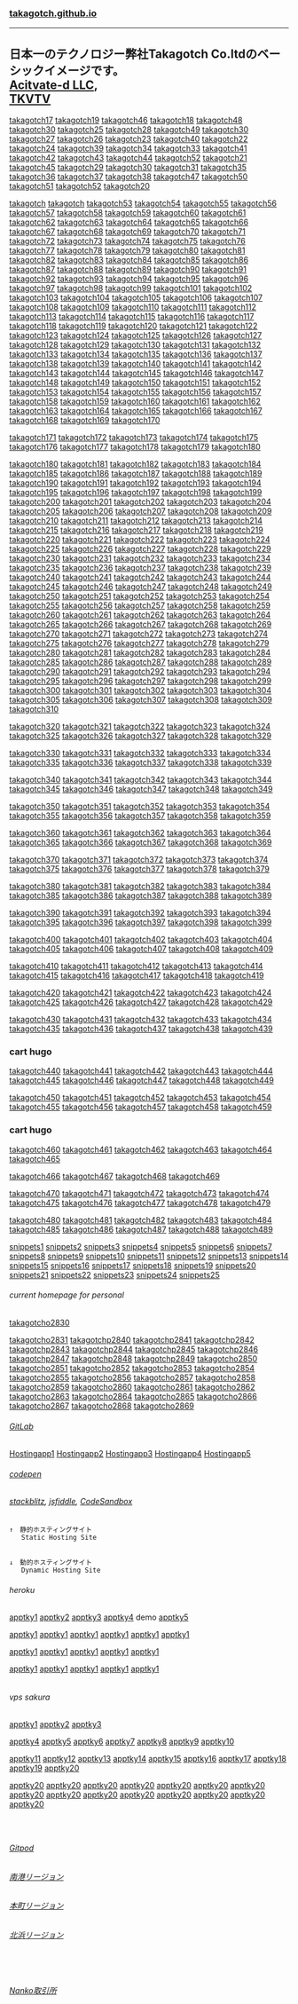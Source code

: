 ### [takagotch.github.io](https://takagotch.github.io/)
---
日本一のテクノロジー弊社Takagotch Co.ltdのベーシックイメージです。 <br>[Acitvate-d LLC](https://takagotch.github.io/page351/), <br>[TKVTV](https://www.youtube.com/channel/UCk92dcyJL1kl_JLljc6LxJQ)
---
[takagotch17](https://takagotch.github.io/page17/)
[takagotch19](https://takagotch.github.io/page19/)
[takagotch46](https://takagotch.github.io/page46/)
[takagotch18](https://takagotch.github.io/page18/)
[takagotch48](https://takagotch.github.io/page48/)
[takagotch30](https://takagotch.github.io/page30/)
[takagotch25](https://takagotch.github.io/page25/)
[takagotch28](https://takagotch.github.io/page28/)
[takagotch49](https://takagotch.github.io/page49/)
[takagotch30](https://takagotch.github.io/page30/)
[takagotch27](https://takagotch.github.io/page27/)
[takagotch26](https://takagotch.github.io/page26/)
[takagotch23](https://takagotch.github.io/page23/)
[takagotch40](https://takagotch.github.io/page40/)
[takagotch22](https://takagotch.github.io/page22/)
[takagotch24](https://takagotch.github.io/page24/)
[takagotch39](https://takagotch.github.io/page39/)
[takagotch34](https://takagotch.github.io/page34/)
[takagotch33](https://takagotch.github.io/page33/)
[takagotch41](https://takagotch.github.io/page41/)
[takagotch42](https://takagotch.github.io/page42/)
[takagotch43](https://takagotch.github.io/page43/)
[takagotch44](https://takagotch.github.io/page44/)
[takagotch52](https://takagotch.github.io/page52/)
[takagotch21](https://takagotch.github.io/page21/)
[takagotch45](https://takagotch.github.io/page45/)
[takagotch29](https://takagotch.github.io/page29/)
[takagotch30](https://takagotch.github.io/page30/)
[takagotch31](https://takagotch.github.io/page31/)
[takagotch35](https://takagotch.github.io/page35/)
[takagotch36](https://takagotch.github.io/page36/)
[takagotch37](https://takagotch.github.io/page37/)
[takagotch38](https://takagotch.github.io/page38/)
[takagotch47](https://takagotch.github.io/page47/)
[takagotch50](https://takagotch.github.io/page50/)
[takagotch51](https://takagotch.github.io/page51/)
[takagotch52](https://takagotch.github.io/page52/)
[takagotch20](https://takagotch.github.io/page20/)

[takagotch](https://takagotch.github.io/page/)
[takagotch](https://takagotch.github.io/page/)
[takagotch53](https://takagotch.github.io/page53/)
[takagotch54](https://takagotch.github.io/page54/)
[takagotch55](https://takagotch.github.io/page55/)
[takagotch56](https://takagotch.github.io/page56/)
[takagotch57](https://takagotch.github.io/page57/)
[takagotch58](https://takagotch.github.io/page58/)
[takagotch59](https://takagotch.github.io/page59/)
[takagotch60](https://takagotch.github.io/page60/)
[takagotch61](https://takagotch.github.io/page61/)
[takagotch62](https://takagotch.github.io/page62/)
[takagotch63](https://takagotch.github.io/page63/)
[takagotch64](https://takagotch.github.io/page64/)
[takagotch65](https://takagotch.github.io/page65/)
[takagotch66](https://takagotch.github.io/page66/)
[takagotch67](https://takagotch.github.io/page67/)
[takagotch68](https://takagotch.github.io/page68/)
[takagotch69](https://takagotch.github.io/page69/)
[takagotch70](https://takagotch.github.io/page70/)
[takagotch71](https://takagotch.github.io/page71/)
[takagotch72](https://takagotch.github.io/page72/)
[takagotch73](https://takagotch.github.io/page73/)
[takagotch74](https://takagotch.github.io/page74/)
[takagotch75](https://takagotch.github.io/page75/)
[takagotch76](https://takagotch.github.io/page76/)
[takagotch77](https://takagotch.github.io/page77/)
[takagotch78](https://takagotch.github.io/page78/)
[takagotch79](https://takagotch.github.io/page79/)
[takagotch80](https://takagotch.github.io/page80/)
[takagotch81](https://takagotch.github.io/page81/)
[takagotch82](https://takagotch.github.io/page82/)
[takagotch83](https://takagotch.github.io/page83/)
[takagotch84](https://takagotch.github.io/page84/)
[takagotch85](https://takagotch.github.io/page85/)
[takagotch86](https://takagotch.github.io/page86/)
[takagotch87](https://takagotch.github.io/page87/)
[takagotch88](https://takagotch.github.io/page88/)
[takagotch89](https://takagotch.github.io/page89/)
[takagotch90](https://takagotch.github.io/page90/)
[takagotch91](https://takagotch.github.io/page91/)
[takagotch92](https://takagotch.github.io/page92/)
[takagotch93](https://takagotch.github.io/page93/)
[takagotch94](https://takagotch.github.io/page94/)
[takagotch95](https://takagotch.github.io/page95/)
[takagotch96](https://takagotch.github.io/page96/)
[takagotch97](https://takagotch.github.io/page97/)
[takagotch98](https://takagotch.github.io/page98/)
[takagotch99](https://takagotch.github.io/page99/)
[takagotch101](https://takagotch.github.io/page101/)
[takagotch102](https://takagotch.github.io/page102/)
[takagotch103](https://takagotch.github.io/page103/)
[takagotch104](https://takagotch.github.io/page104/)
[takagotch105](https://takagotch.github.io/page105/)
[takagotch106](https://takagotch.github.io/page106/)
[takagotch107](https://takagotch.github.io/page107/)
[takagotch108](https://takagotch.github.io/page108/)
[takagotch109](https://takagotch.github.io/page109/)
[takagotch110](https://takagotch.github.io/page110/)
[takagotch111](https://takagotch.github.io/page111/)
[takagotch112](https://takagotch.github.io/page112/)
[takagotch113](https://takagotch.github.io/page113/)
[takagotch114](https://takagotch.github.io/page114/)
[takagotch115](https://takagotch.github.io/page115/)
[takagotch116](https://takagotch.github.io/page116/)
[takagotch117](https://takagotch.github.io/page117/)
[takagotch118](https://takagotch.github.io/page118/)
[takagotch119](https://takagotch.github.io/page119/)
[takagotch120](https://takagotch.github.io/page120/)
[takagotch121](https://takagotch.github.io/page121/)
[takagotch122](https://takagotch.github.io/page122/)
[takagotch123](https://takagotch.github.io/page123/)
[takagotch124](https://takagotch.github.io/page124/)
[takagotch125](https://takagotch.github.io/page125/)
[takagotch126](https://takagotch.github.io/page126/)
[takagotch127](https://takagotch.github.io/page127/)
[takagotch128](https://takagotch.github.io/page128/)
[takagotch129](https://takagotch.github.io/page129/)
[takagotch130](https://takagotch.github.io/page130/)
[takagotch131](https://takagotch.github.io/page131/)
[takagotch132](https://takagotch.github.io/page132/)
[takagotch133](https://takagotch.github.io/page133/)
[takagotch134](https://takagotch.github.io/page134/)
[takagotch135](https://takagotch.github.io/page135/)
[takagotch136](https://takagotch.github.io/page136/)
[takagotch137](https://takagotch.github.io/page137/)
[takagotch138](https://takagotch.github.io/page138/)
[takagotch139](https://takagotch.github.io/page139/)
[takagotch140](https://takagotch.github.io/page140/)
[takagotch141](https://takagotch.github.io/page141/)
[takagotch142](https://takagotch.github.io/page142/)
[takagotch143](https://takagotch.github.io/page143/)
[takagotch144](https://takagotch.github.io/page144/)
[takagotch145](https://takagotch.github.io/page145/)
[takagotch146](https://takagotch.github.io/page146/)
[takagotch147](https://takagotch.github.io/page147/)
[takagotch148](https://takagotch.github.io/page148/)
[takagotch149](https://takagotch.github.io/page149/)
[takagotch150](https://takagotch.github.io/page150/)
[takagotch151](https://takagotch.github.io/page151/)
[takagotch152](https://takagotch.github.io/page152/)
[takagotch153](https://takagotch.github.io/page153/)
[takagotch154](https://takagotch.github.io/page154/)
[takagotch155](https://takagotch.github.io/page155/)
[takagotch156](https://takagotch.github.io/page156/)
[takagotch157](https://takagotch.github.io/page157/)
[takagotch158](https://takagotch.github.io/page158/)
[takagotch159](https://takagotch.github.io/page159/)
[takagotch160](https://takagotch.github.io/page160/)
[takagotch161](https://takagotch.github.io/page161/)
[takagotch162](https://takagotch.github.io/page162/)
[takagotch163](https://takagotch.github.io/page163/)
[takagotch164](https://takagotch.github.io/page164/)
[takagotch165](https://takagotch.github.io/page165/)
[takagotch166](https://takagotch.github.io/page166/)
[takagotch167](https://takagotch.github.io/page167/)
[takagotch168](https://takagotch.github.io/page168/)
[takagotch169](https://takagotch.github.io/page169/)
[takagotch170](https://takagotch.github.io/page170/)

[takagotch171](https://takagotch.github.io/page170/)
[takagotch172](https://takagotch.github.io/page170/)
[takagotch173](https://takagotch.github.io/page170/)
[takagotch174](https://takagotch.github.io/page170/)
[takagotch175](https://takagotch.github.io/page170/)
[takagotch176](https://takagotch.github.io/page170/)
[takagotch177](https://takagotch.github.io/page170/)
[takagotch178](https://takagotch.github.io/page170/)
[takagotch179](https://takagotch.github.io/page170/)
[takagotch180](https://takagotch.github.io/page180/)

[takagotch180](https://takagotch.github.io/page180/)
[takagotch181](https://takagotch.github.io/page181/)
[takagotch182](https://takagotch.github.io/page182/)
[takagotch183](https://takagotch.github.io/page183/)
[takagotch184](https://takagotch.github.io/page184/)
[takagotch185](https://takagotch.github.io/page185/)
[takagotch186](https://takagotch.github.io/page186/)
[takagotch187](https://takagotch.github.io/page187/)
[takagotch188](https://takagotch.github.io/page188/)
[takagotch189](https://takagotch.github.io/page189/)
[takagotch190](https://takagotch.github.io/page190/)
[takagotch191](https://takagotch.github.io/page191/)
[takagotch192](https://takagotch.github.io/page192/)
[takagotch193](https://takagotch.github.io/page193/)
[takagotch194](https://takagotch.github.io/page194/)
[takagotch195](https://takagotch.github.io/page195/)
[takagotch196](https://takagotch.github.io/page196/)
[takagotch197](https://takagotch.github.io/page197/)
[takagotch198](https://takagotch.github.io/page198/)
[takagotch199](https://takagotch.github.io/page199/)
[takagotch200](https://takagotch.github.io/page200/)
[takagotch201](https://takagotch.github.io/page201/)
[takagotch202](https://takagotch.github.io/page202/)
[takagotch203](https://takagotch.github.io/page203/)
[takagotch204](https://takagotch.github.io/page204/)
[takagotch205](https://takagotch.github.io/page205/)
[takagotch206](https://takagotch.github.io/page206/)
[takagotch207](https://takagotch.github.io/page207/)
[takagotch208](https://takagotch.github.io/page208/)
[takagotch209](https://takagotch.github.io/page209/)
[takagotch210](https://takagotch.github.io/page210/)
[takagotch211](https://takagotch.github.io/page211/)
[takagotch212](https://takagotch.github.io/page212/)
[takagotch213](https://takagotch.github.io/page213/)
[takagotch214](https://takagotch.github.io/page214/)
[takagotch215](https://takagotch.github.io/page215/)
[takagotch216](https://takagotch.github.io/page216/)
[takagotch217](https://takagotch.github.io/page217/)
[takagotch218](https://takagotch.github.io/page218/)
[takagotch219](https://takagotch.github.io/page219/)
[takagotch220](https://takagotch.github.io/page220/)
[takagotch221](https://takagotch.github.io/page221/)
[takagotch222](https://takagotch.github.io/page222/)
[takagotch223](https://takagotch.github.io/page223/)
[takagotch224](https://takagotch.github.io/page224/)
[takagotch225](https://takagotch.github.io/page225/)
[takagotch226](https://takagotch.github.io/page226/)
[takagotch227](https://takagotch.github.io/page227/)
[takagotch228](https://takagotch.github.io/page228/)
[takagotch229](https://takagotch.github.io/page229/)
[takagotch230](https://takagotch.github.io/page230/)
[takagotch231](https://takagotch.github.io/page231/)
[takagotch232](https://takagotch.github.io/page232/)
[takagotch233](https://takagotch.github.io/page233/)
[takagotch234](https://takagotch.github.io/page234/)
[takagotch235](https://takagotch.github.io/page235/)
[takagotch236](https://takagotch.github.io/page236/)
[takagotch237](https://takagotch.github.io/page237/)
[takagotch238](https://takagotch.github.io/page238/)
[takagotch239](https://takagotch.github.io/page239/)
[takagotch240](https://takagotch.github.io/page240/)
[takagotch241](https://takagotch.github.io/page241/)
[takagotch242](https://takagotch.github.io/page242/)
[takagotch243](https://takagotch.github.io/page243/)
[takagotch244](https://takagotch.github.io/page244/)
[takagotch245](https://takagotch.github.io/page245/)
[takagotch246](https://takagotch.github.io/page246/)
[takagotch247](https://takagotch.github.io/page247/)
[takagotch248](https://takagotch.github.io/page248/)
[takagotch249](https://takagotch.github.io/page249/)
[takagotch250](https://takagotch.github.io/page250/)
[takagotch251](https://takagotch.github.io/page251/)
[takagotch252](https://takagotch.github.io/page252/)
[takagotch253](https://takagotch.github.io/page253/)
[takagotch254](https://takagotch.github.io/page254/)
[takagotch255](https://takagotch.github.io/page255/)
[takagotch256](https://takagotch.github.io/page256/)
[takagotch257](https://takagotch.github.io/page257/)
[takagotch258](https://takagotch.github.io/page258/)
[takagotch259](https://takagotch.github.io/page259/)
[takagotch260](https://takagotch.github.io/page260/)
[takagotch261](https://takagotch.github.io/page261/)
[takagotch262](https://takagotch.github.io/page262/)
[takagotch263](https://takagotch.github.io/page263/)
[takagotch264](https://takagotch.github.io/page264/)
[takagotch265](https://takagotch.github.io/page265/)
[takagotch266](https://takagotch.github.io/page266/)
[takagotch267](https://takagotch.github.io/page267/)
[takagotch268](https://takagotch.github.io/page268/)
[takagotch269](https://takagotch.github.io/page269/)
[takagotch270](https://takagotch.github.io/page270/)
[takagotch271](https://takagotch.github.io/page271/)
[takagotch272](https://takagotch.github.io/page272/)
[takagotch273](https://takagotch.github.io/page273/)
[takagotch274](https://takagotch.github.io/page274/)
[takagotch275](https://takagotch.github.io/page275/)
[takagotch276](https://takagotch.github.io/page276/)
[takagotch277](https://takagotch.github.io/page277/)
[takagotch278](https://takagotch.github.io/page278/)
[takagotch279](https://takagotch.github.io/page279/)
[takagotch280](https://takagotch.github.io/page280/)
[takagotch281](https://takagotch.github.io/page281/)
[takagotch282](https://takagotch.github.io/page282/)
[takagotch283](https://takagotch.github.io/page283/)
[takagotch284](https://takagotch.github.io/page284/)
[takagotch285](https://takagotch.github.io/page285/)
[takagotch286](https://takagotch.github.io/page286/)
[takagotch287](https://takagotch.github.io/page287/)
[takagotch288](https://takagotch.github.io/page288/)
[takagotch289](https://takagotch.github.io/page289/)
[takagotch290](https://takagotch.github.io/page290/)
[takagotch291](https://takagotch.github.io/page291/)
[takagotch292](https://takagotch.github.io/page292/)
[takagotch293](https://takagotch.github.io/page293/)
[takagotch294](https://takagotch.github.io/page294/)
[takagotch295](https://takagotch.github.io/page295/)
[takagotch296](https://takagotch.github.io/page296/)
[takagotch297](https://takagotch.github.io/page297/)
[takagotch298](https://takagotch.github.io/page298/)
[takagotch299](https://takagotch.github.io/page299/)
[takagotch300](https://takagotch.github.io/page300/)
[takagotch301](https://takagotch.github.io/page301/)
[takagotch302](https://takagotch.github.io/page302/)
[takagotch303](https://takagotch.github.io/page303/)
[takagotch304](https://takagotch.github.io/page304/)
[takagotch305](https://takagotch.github.io/page305/)
[takagotch306](https://takagotch.github.io/page306/)
[takagotch307](https://takagotch.github.io/page307/)
[takagotch308](https://takagotch.github.io/page308/)
[takagotch309](https://takagotch.github.io/page309/)
[takagotch310](https://takagotch.github.io/page310/)

[takagotch320](https://takagotch.github.io/page320/)
[takagotch321](https://takagotch.github.io/page321/)
[takagotch322](https://takagotch.github.io/page322/)
[takagotch323](https://takagotch.github.io/page323/)
[takagotch324](https://takagotch.github.io/page324/)
[takagotch325](https://takagotch.github.io/page325/)
[takagotch326](https://takagotch.github.io/page326/)
[takagotch327](https://takagotch.github.io/page327/)
[takagotch328](https://takagotch.github.io/page328/)
[takagotch329](https://takagotch.github.io/page329/)

[takagotch330](https://takagotch.github.io/page330/)
[takagotch331](https://takagotch.github.io/page331/)
[takagotch332](https://takagotch.github.io/page332/)
[takagotch333](https://takagotch.github.io/page333/)
[takagotch334](https://takagotch.github.io/page334/)
[takagotch335](https://takagotch.github.io/page335/)
[takagotch336](https://takagotch.github.io/page336/)
[takagotch337](https://takagotch.github.io/page337/)
[takagotch338](https://takagotch.github.io/page338/)
[takagotch339](https://takagotch.github.io/page339/)

[takagotch340](https://takagotch.github.io/page340/)
[takagotch341](https://takagotch.github.io/page341/)
[takagotch342](https://takagotch.github.io/page342/)
[takagotch343](https://takagotch.github.io/page343/)
[takagotch344](https://takagotch.github.io/page344/)
[takagotch345](https://takagotch.github.io/page345/)
[takagotch346](https://takagotch.github.io/page346/)
[takagotch347](https://takagotch.github.io/page347/)
[takagotch348](https://takagotch.github.io/page348/)
[takagotch349](https://takagotch.github.io/page349/)

[takagotch350](https://takagotch.github.io/page350/)
[takagotch351](https://takagotch.github.io/page351/)
[takagotch352](https://takagotch.github.io/page352/)
[takagotch353](https://takagotch.github.io/page353/)
[takagotch354](https://takagotch.github.io/page354/)
[takagotch355](https://takagotch.github.io/page355/)
[takagotch356](https://takagotch.github.io/page356/)
[takagotch357](https://takagotch.github.io/page357/)
[takagotch358](https://takagotch.github.io/page358/)
[takagotch359](https://takagotch.github.io/page359/)

[takagotch360](https://takagotch.github.io/page360/)
[takagotch361](https://takagotch.github.io/page361/)
[takagotch362](https://takagotch.github.io/page362/)
[takagotch363](https://takagotch.github.io/page363/)
[takagotch364](https://takagotch.github.io/page364/)
[takagotch365](https://takagotch.github.io/page365/)
[takagotch366](https://takagotch.github.io/page366/)
[takagotch367](https://takagotch.github.io/page367/)
[takagotch368](https://takagotch.github.io/page368/)
[takagotch369](https://takagotch.github.io/page369/)

[takagotch370](https://takagotch.github.io/page370/)
[takagotch371](https://takagotch.github.io/page371/)
[takagotch372](https://takagotch.github.io/page372/)
[takagotch373](https://takagotch.github.io/page373/)
[takagotch374](https://takagotch.github.io/page374/)
[takagotch375](https://takagotch.github.io/page375/)
[takagotch376](https://takagotch.github.io/page376/)
[takagotch377](https://takagotch.github.io/page377/)
[takagotch378](https://takagotch.github.io/page378/)
[takagotch379](https://takagotch.github.io/page379/)

[takagotch380](https://takagotch.github.io/page380/)
[takagotch381](https://takagotch.github.io/page381/)
[takagotch382](https://takagotch.github.io/page382/)
[takagotch383](https://takagotch.github.io/page383/)
[takagotch384](https://takagotch.github.io/page384/)
[takagotch385](https://takagotch.github.io/page385/)
[takagotch386](https://takagotch.github.io/page386/)
[takagotch387](https://takagotch.github.io/page387/)
[takagotch388](https://takagotch.github.io/page388/)
[takagotch389](https://takagotch.github.io/page389/)

[takagotch390](https://takagotch.github.io/page390/)
[takagotch391](https://takagotch.github.io/page391/)
[takagotch392](https://takagotch.github.io/page392/)
[takagotch393](https://takagotch.github.io/page393/)
[takagotch394](https://takagotch.github.io/page394/)
[takagotch395](https://takagotch.github.io/page395/)
[takagotch396](https://takagotch.github.io/page396/)
[takagotch397](https://takagotch.github.io/page397/)
[takagotch398](https://takagotch.github.io/page398/)
[takagotch399](https://takagotch.github.io/page399/)

[takagotch400](https://takagotch.github.io/page400/)
[takagotch401](https://takagotch.github.io/page401/)
[takagotch402](https://takagotch.github.io/page402/)
[takagotch403](https://takagotch.github.io/page403/)
[takagotch404](https://takagotch.github.io/page404/)
[takagotch405](https://takagotch.github.io/page405/)
[takagotch406](https://takagotch.github.io/page406/)
[takagotch407](https://takagotch.github.io/page407/)
[takagotch408](https://takagotch.github.io/page408/)
[takagotch409](https://takagotch.github.io/page409/)

[takagotch410](https://takagotch.github.io/page410/)
[takagotch411](https://takagotch.github.io/page411/)
[takagotch412](https://takagotch.github.io/page412/)
[takagotch413](https://takagotch.github.io/page413/)
[takagotch414](https://takagotch.github.io/page414/)
[takagotch415](https://takagotch.github.io/page415/)
[takagotch416](https://takagotch.github.io/page416/)
[takagotch417](https://takagotch.github.io/page417/)
[takagotch418](https://takagotch.github.io/page418/)
[takagotch419](https://takagotch.github.io/page419/)

[takagotch420](https://takagotch.github.io/page420/)
[takagotch421](https://takagotch.github.io/page421/)
[takagotch422](https://takagotch.github.io/page422/)
[takagotch423](https://takagotch.github.io/page423/)
[takagotch424](https://takagotch.github.io/page424/)
[takagotch425](https://takagotch.github.io/page425/)
[takagotch426](https://takagotch.github.io/page426/)
[takagotch427](https://takagotch.github.io/page427/)
[takagotch428](https://takagotch.github.io/page428/)
[takagotch429](https://takagotch.github.io/page429/)

[takagotch430](https://takagotch.github.io/page430/)
[takagotch431](https://takagotch.github.io/page431/)
[takagotch432](https://takagotch.github.io/page432/)
[takagotch433](https://takagotch.github.io/page433/)
[takagotch434](https://takagotch.github.io/page434/)
[takagotch435](https://takagotch.github.io/page435/)
[takagotch436](https://takagotch.github.io/page436/)
[takagotch437](https://takagotch.github.io/page437/)
[takagotch438](https://takagotch.github.io/page438/)
[takagotch439](https://takagotch.github.io/page439/)
### cart hugo
[takagotch440](https://takagotch.github.io/page440/)
[takagotch441](https://takagotch.github.io/page441/)
[takagotch442](https://takagotch.github.io/page442/)
[takagotch443](https://takagotch.github.io/page443/)
[takagotch444](https://takagotch.github.io/page444/)
[takagotch445](https://takagotch.github.io/page445/)
[takagotch446](https://takagotch.github.io/page446/)
[takagotch447](https://takagotch.github.io/page447/)
[takagotch448](https://takagotch.github.io/page448/)
[takagotch449](https://takagotch.github.io/page449/)

[takagotch450](https://takagotch.github.io/page450/)
[takagotch451](https://takagotch.github.io/page451/)
[takagotch452](https://takagotch.github.io/page452/)
[takagotch453](https://takagotch.github.io/page453/)
[takagotch454](https://takagotch.github.io/page454/)
[takagotch455](https://takagotch.github.io/page455/)
[takagotch456](https://takagotch.github.io/page456/)
[takagotch457](https://takagotch.github.io/page457/)
[takagotch458](https://takagotch.github.io/page458/)
[takagotch459](https://takagotch.github.io/page459/)
### cart hugo
[takagotch460](https://takagotch.github.io/page460/)
[takagotch461](https://takagotch.github.io/page461/)
[takagotch462](https://takagotch.github.io/page462/)
[takagotch463](https://takagotch.github.io/page463/)
[takagotch464](https://takagotch.github.io/page464/)
[takagotch465](https://takagotch.github.io/page465/)

[takagotch466](https://takagotch.github.io/page466/)
[takagotch467](https://takagotch.github.io/page467/)
[takagotch468](https://takagotch.github.io/page468/)
[takagotch469](https://takagotch.github.io/page469/)

[takagotch470](https://takagotch.github.io/page470/)
[takagotch471](https://takagotch.github.io/page471/)
[takagotch472](https://takagotch.github.io/page472/)
[takagotch473](https://takagotch.github.io/page473/)
[takagotch474](https://takagotch.github.io/page474/)
[takagotch475](https://takagotch.github.io/page475/)
[takagotch476](https://takagotch.github.io/page476/)
[takagotch477](https://takagotch.github.io/page477/)
[takagotch478](https://takagotch.github.io/page478/)
[takagotch479](https://takagotch.github.io/page479/)

[takagotch480](https://takagotch.github.io/page480/)
[takagotch481](https://takagotch.github.io/page481/)
[takagotch482](https://takagotch.github.io/page482/)
[takagotch483](https://takagotch.github.io/page483/)
[takagotch484](https://takagotch.github.io/page484/)
[takagotch485](https://takagotch.github.io/page485/)
[takagotch486](https://takagotch.github.io/page486/)
[takagotch487](https://takagotch.github.io/page487/)
[takagotch488](https://takagotch.github.io/page488/)
[takagotch489](https://takagotch.github.io/page489/)






















[snippets1](https://takagotch.github.io/snippets1/)
[snippets2](https://takagotch.github.io/snippets2/)
[snippets3](https://takagotch.github.io/snippets3/)
[snippets4](https://takagotch.github.io/snippets4/)
[snippets5](https://takagotch.github.io/snippets5/)
[snippets6](https://takagotch.github.io/snippets6/)
[snippets7](https://takagotch.github.io/snippets7/)
[snippets8](https://takagotch.github.io/snippets8/)
[snippets9](https://takagotch.github.io/snippets9/)
[snippets10](https://takagotch.github.io/snippets10/)
[snippets11](https://takagotch.github.io/snippets11/)
[snippets12](https://takagotch.github.io/snippets12/)
[snippets13](https://takagotch.github.io/snippets13/)
[snippets14](https://takagotch.github.io/snippets14/)
[snippets15](https://takagotch.github.io/snippets15/)
[snippets16](https://takagotch.github.io/snippets16/)
[snippets17](https://takagotch.github.io/snippets17/)
[snippets18](https://takagotch.github.io/snippets18/)
[snippets19](https://takagotch.github.io/snippets19/)
[snippets20](https://takagotch.github.io/snippets20/)
[snippets21](https://takagotch.github.io/snippets21/)
[snippets22](https://takagotch.github.io/snippets22/)
[snippets23](https://takagotch.github.io/snippets23/)
[snippets24](https://takagotch.github.io/snippets24/)
[snippets25](https://takagotch.github.io/snippets25/)





###### current homepage for personal
[takagotcho2830](https://takagotch.github.io/o2830/)


[takagotcho2831](https://takagotch.github.io/o2831/)
[takagotchp2840](https://takagotch.github.io/o2840/)
[takagotchp2841](https://takagotch.github.io/o2841/)
[takagotchp2842](https://takagotch.github.io/o2842/)
[takagotchp2843](https://takagotch.github.io/o2843/)
[takagotchp2844](https://takagotch.github.io/o2844/)
[takagotchp2845](https://takagotch.github.io/o2845/)
[takagotchp2846](https://takagotch.github.io/o2846/)
[takagotchp2847](https://takagotch.github.io/o2847/)
[takagotchp2848](https://takagotch.github.io/o2848/)
[takagotchp2849](https://takagotch.github.io/o2849/)
[takagotcho2850](https://takagotch.github.io/o2850/)
[takagotcho2851](https://takagotch.github.io/o2851/)
[takagotcho2852](https://takagotch.github.io/o2852/)
[takagotcho2853](https://takagotch.github.io/o2853/)
[takagotcho2854](https://takagotch.github.io/o2854/)
[takagotcho2855](https://takagotch.github.io/o2855/)
[takagotcho2856](https://takagotch.github.io/o2856/)
[takagotcho2857](https://takagotch.github.io/o2857/)
[takagotcho2858](https://takagotch.github.io/o2858/)
[takagotcho2859](https://takagotch.github.io/o2859/)
[takagotcho2860](https://takagotch.github.io/o2860/)
[takagotcho2861](https://takagotch.github.io/o2861/)
[takagotcho2862](https://takagotch.github.io/o2862/)
[takagotcho2863](https://takagotch.github.io/o2863/)
[takagotcho2864](https://takagotch.github.io/o2864/)
[takagotcho2865](https://takagotch.github.io/o2865/)
[takagotcho2866](https://takagotch.github.io/o2866/)
[takagotcho2867](https://takagotch.github.io/o2867/)
[takagotcho2868](https://takagotch.github.io/o2868/)
[takagotcho2869](https://takagotch.github.io/o2869/)


###### [GitLab](https://gitlab.com/)

[Hostingapp1](https://3000-ef00d5bc-ba4d-4556-b2ab-531ec46eb77e.ws-us03.gitpod.io/)
[Hostingapp2]()
[Hostingapp3]()
[Hostingapp4]()
[Hostingapp5]()

###### [codepen](https://github.com/takagotch/codepen/edit/master/README.md)
###### [stackblitz](https://stackblitz.com/@takagotch), [jsfiddle](https://jsfiddle.net/), [CodeSandbox](https://codesandbox.io/dashboard/home?workspace=505ef054-eae1-40ec-a8c0-2460853a1c1a)



```
↑　静的ホスティングサイト
   Static Hosting Site
```

```

```

```
↓　動的ホスティングサイト
   Dynamic Hosting Site
```

###### heroku
[apptky1](https://apptky1.herokuapp.com/)
[apptky2](https://apptky2.herokuapp.com/)
[apptky3](https://apptky3.herokuapp.com/)
[apptky4](https://apptky4.herokuapp.com/)
demo
[apptky5](https://apptky5.herokuapp.com/)

[apptky1](https://apptky1.herokuapp.com/)
[apptky1](https://apptky1.herokuapp.com/)
[apptky1](https://apptky1.herokuapp.com/)
[apptky1](https://apptky1.herokuapp.com/)
[apptky1](https://apptky1.herokuapp.com/)
[apptky1](https://apptky1.herokuapp.com/)

[apptky1](https://apptky1.herokuapp.com/)
[apptky1](https://apptky1.herokuapp.com/)
[apptky1](https://apptky1.herokuapp.com/)
[apptky1](https://apptky1.herokuapp.com/)
[apptky1](https://apptky1.herokuapp.com/)

[apptky1](https://apptky1.herokuapp.com/)
[apptky1](https://apptky1.herokuapp.com/)
[apptky1](https://apptky1.herokuapp.com/)
[apptky1](https://apptky1.herokuapp.com/)
[apptky1](https://apptky1.herokuapp.com/)






```
```

###### vps sakura
[apptky1](http://takagotch.x0.com/)
[apptky2](http://tkgcci.x0.to/)
[apptky3](https://activated.sakura.ne.jp)


[apptky4](http://tkvtv.x0.com/)
[apptky5](http://activate-d.x0.com/)
[apptky6](http://activated.x0.com/)
[apptky7](http://www.x0.com/)
[apptky8](http://info.x0.com/)
[apptky9](https://activated.sakura.ne.jp)
[apptky10]()

[apptky11]()
[apptky12]()
[apptky13]()
[apptky14]()
[apptky15]()
[apptky16]()
[apptky17]()
[apptky18]()
[apptky19]()
[apptky20]()

[apptky20]()
[apptky20]()
[apptky20]()
[apptky20]()
[apptky20]()
[apptky20]()
[apptky20]()
[apptky20]()
[apptky20]()
[apptky20]()
[apptky20]()
[apptky20]()
[apptky20]()
[apptky20]()
[apptky20]()






```
```

```
```

```
```

###### [Gitpod](https://github.com/takagotch/Gitpod)

###### [南港リージョン](https://github.com/takagotch/)
###### [本町リージョン](https://github.com/takagotch/)
###### [北浜リージョン](https://github.com/takagotch/)


```
```

```
```

```
```

###### [Nanko取引所](https://takagotch.github.io/page439/?fbclid=IwAR00YeVJWUnziK5bFjo0miPq0vzePRDGwnAW0uoOipj4uTpC0VnoHVRCcVU)


